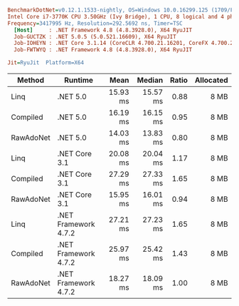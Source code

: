 ``` ini

BenchmarkDotNet=v0.12.1.1533-nightly, OS=Windows 10.0.16299.125 (1709/FallCreatorsUpdate/Redstone3)
Intel Core i7-3770K CPU 3.50GHz (Ivy Bridge), 1 CPU, 8 logical and 4 physical cores
Frequency=3417995 Hz, Resolution=292.5692 ns, Timer=TSC
  [Host]     : .NET Framework 4.8 (4.8.3928.0), X64 RyuJIT
  Job-GUCTZK : .NET 5.0.5 (5.0.521.16609), X64 RyuJIT
  Job-IOHEYN : .NET Core 3.1.14 (CoreCLR 4.700.21.16201, CoreFX 4.700.21.16208), X64 RyuJIT
  Job-FWTWYQ : .NET Framework 4.8 (4.8.3928.0), X64 RyuJIT

Jit=RyuJit  Platform=X64  

```
|    Method |              Runtime |     Mean |   Median | Ratio | Allocated |
|---------- |--------------------- |---------:|---------:|------:|----------:|
|      Linq |             .NET 5.0 | 15.93 ms | 15.57 ms |  0.88 |      8 MB |
|  Compiled |             .NET 5.0 | 16.19 ms | 16.15 ms |  0.95 |      8 MB |
| RawAdoNet |             .NET 5.0 | 14.03 ms | 13.83 ms |  0.80 |      8 MB |
|      Linq |        .NET Core 3.1 | 20.08 ms | 20.04 ms |  1.17 |      8 MB |
|  Compiled |        .NET Core 3.1 | 27.29 ms | 27.33 ms |  1.65 |      8 MB |
| RawAdoNet |        .NET Core 3.1 | 15.95 ms | 16.01 ms |  0.94 |      8 MB |
|      Linq | .NET Framework 4.7.2 | 27.21 ms | 27.23 ms |  1.65 |      8 MB |
|  Compiled | .NET Framework 4.7.2 | 25.97 ms | 25.42 ms |  1.43 |      8 MB |
| RawAdoNet | .NET Framework 4.7.2 | 18.27 ms | 18.09 ms |  1.00 |      8 MB |
